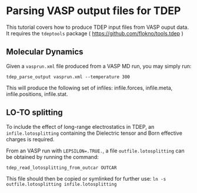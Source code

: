 # Parsing VASP output files for TDEP

This tutorial covers how to produce TDEP input files from VASP ouput data. It requires the `tdeptools` package ( https://github.com/flokno/tools.tdep )

## Molecular Dynamics

Given a `vasprun.xml` file produced from a VASP MD run, you may simply run:

`tdep_parse_output vasprun.xml --temperature 300`

This will produce the following set of infiles: infile.forces, infile.meta, infile.positions, infile.stat.

## LO-TO splitting

To include the effect of long-range electrostatics in TDEP, an `infile.lotosplitting` containing the Dielectric tensor and Born effective charges is required.

From an VASP run with `LEPSILON=.TRUE.`, a file `outfile.lotosplitting` can be obtained by running the command:

`tdep_read_lotosplitting_from_outcar OUTCAR`

This file should then be copied or symlinked for further use: `ln -s outfile.lotosplitting infile.lotosplitting`
